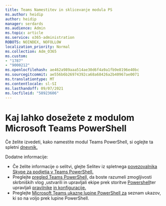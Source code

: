 ```yaml
---
title: Teams Namestitev in sklicevanje modula PS
ms.author: heidip
author: heidip
manager: serdards
ms.audience: Admin
ms.topic: article
ms.service: o365-administration
ROBOTS: NOINDEX, NOFOLLOW
localization_priority: Normal
ms.collection: Adm_O365
ms.custom:
- "1787"
- "9000212"
ms.openlocfilehash: ae462a989aaa514ae30d6f4a9a1fb9e8196e40bc
ms.sourcegitcommit: ae556b6b26974392ca68a68426a2b40967ae0071
ms.translationtype: MT
ms.contentlocale: sl-SI
ms.lasthandoff: 09/07/2021
ms.locfileid: "58923606"
---
```

# <a name="what-you-can-accomplish-with-microsoft-teams-powershell-module"></a>Kaj lahko dosežete z modulom Microsoft Teams PowerShell

Če želite izvedeti, kako namestite modul Teams PowerShell, si oglejte ta spletni [dnevnik.](https://blogs.technet.microsoft.com/skypehybridguy/2017/11/07/microsoft-teams-powershell-support/)

Dodatne informacije:

- Če želite informacije o selitvi, glejte Selitev iz spletnega [povezovalnika Skype za podjetja v Teams PowerShell.](https://docs.microsoft.com/microsoftteams/teams-powershell-move-from-sfbo#how-to-migrate)
- Preglejte [pregled Teams PowerShell,](https://docs.microsoft.com/MicrosoftTeams/teams-powershell-overview) da boste razumeli zmogljivosti skrbniških vlog [,](https://docs.microsoft.com/MicrosoftTeams/using-admin-roles)ustvarili in upravljali ekipe prek storitve [Powershell](https://docs.microsoft.com/MicrosoftTeams/teams-powershell-overview#creating-and-managing-teams-via-powershell)ter upravljali [pravilnike](https://docs.microsoft.com/MicrosoftTeams/teams-powershell-overview#managing-policies-via-powershell) [in konfiguracije.](https://docs.microsoft.com/MicrosoftTeams/teams-powershell-overview#managing-configurations-via-powershell) 
- Preglejte [Microsoft Teams ukazne lupine PowerShell za](https://docs.microsoft.com/powershell/module/teams/?view=teams-ps) seznam ukazov, ki so na voljo prek lupine PowerShell. 

